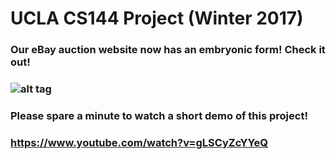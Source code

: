 # UCLA CS144 Project (Winter 2017)
### Our eBay auction website now has an embryonic form! Check it out!
### ![alt tag](https://github.com/dleecsucla/CS144_Web-Application/blob/master/Project4/project4%20d_clip.gif)
### Please spare a minute to watch a short demo of this project!
### https://www.youtube.com/watch?v=gLSCyZcYYeQ
